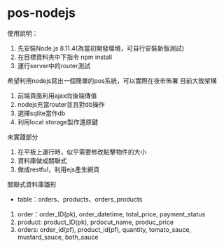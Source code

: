 # pos-nodejs
使用說明：
1. 先安裝Node.js 8.11.4(為當初開發環境，可自行安裝新版測試)
2. 在目標資料夾中下指令 npm install
3. 運行server中的router測試

希望利用nodejs寫出一個簡單的pos系統，可以實際在夜市佈署
目前大致架構
1. 前端頁面利用ajax向後端傳值
2. nodejs充當router並且對db操作
3. 選擇sqlite當作db
4. 利用local storage製作還原鍵

未實踐部分
1. 在平板上運行時，似乎需要修改點擊物件的大小
2. 資料庫做成關聯式
3. 做成restful，利用ejs產生網頁

關聯式資料庫雛形
- table：orders、products、orders_products
1. order：order_ID(pk), order_datetime, total_price, payment_status
2. product: product_ID(pk), prdocut_name, produc_price
3. orders: order_id(pf), product_id(pf), quantity, tomato_sauce, mustard_sauce, both_sauce

